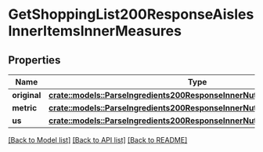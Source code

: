 # GetShoppingList200ResponseAislesInnerItemsInnerMeasures

## Properties

Name | Type | Description | Notes
------------ | ------------- | ------------- | -------------
**original** | [**crate::models::ParseIngredients200ResponseInnerNutritionWeightPerServing**](parseIngredients_200_response_inner_nutrition_weightPerServing.md) |  | 
**metric** | [**crate::models::ParseIngredients200ResponseInnerNutritionWeightPerServing**](parseIngredients_200_response_inner_nutrition_weightPerServing.md) |  | 
**us** | [**crate::models::ParseIngredients200ResponseInnerNutritionWeightPerServing**](parseIngredients_200_response_inner_nutrition_weightPerServing.md) |  | 

[[Back to Model list]](../README.md#documentation-for-models) [[Back to API list]](../README.md#documentation-for-api-endpoints) [[Back to README]](../README.md)


